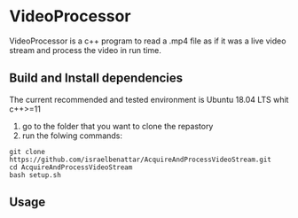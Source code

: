 # VideoProcessor

VideoProcessor is a c++ program to read a .mp4 file as if it was
a live video stream and process the video in run time.

## Build and Install dependencies
The current recommended and tested environment is Ubuntu 18.04 LTS whit c++>=11
1) go to the folder that you want to clone the repastory
2) run the folwing commands:
```
git clone https://github.com/israelbenattar/AcquireAndProcessVideoStream.git
cd AcquireAndProcessVideoStream
bash setup.sh
```
## Usage